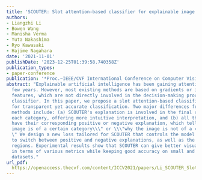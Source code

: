 ```yaml
---
title: 'SCOUTER: Slot attention-based classifier for explainable image recognition'
authors:
- Liangzhi Li
- Bowen Wang
- Manisha Verma
- Yuta Nakashima
- Ryo Kawasaki
- Hajime Nagahara
date: '2021-11-01'
publishDate: '2023-12-25T01:39:58.740358Z'
publication_types:
- paper-conference
publication: '*Proc.~IEEE/CVF International Conference on Computer Vision (ICCV)*'
abstract: "Explainable artificial intelligence has been gaining attention in the past
  few years. However, most existing methods are based on gradients or intermediate
  features, which are not directly involved in the decision-making process of the
  classifier. In this paper, we propose a slot attention-based classifier called SCOUTER
  for transparent yet accurate classification. Two major differences from other attention-based
  methods include: (a) SCOUTER's explanation is involved in the final confidence for
  each category, offering more intuitive interpretation, and (b) all the categories
  have their corresponding positive or negative explanation, which tells \\\"why the
  image is of a certain category\\\" or \\\"why the image is not of a certain category.\\\
  \" We design a new loss tailored for SCOUTER that controls the model's behavior
  to switch between positive and negative explanations, as well as the size of explanatory
  regions. Experimental results show that SCOUTER can give better visual explanations
  in terms of various metrics while keeping good accuracy on small and medium-sized
  datasets."
url_pdf: 
  https://openaccess.thecvf.com/content/ICCV2021/papers/Li_SCOUTER_Slot_Attention-Based_Classifier_for_Explainable_Image_Recognition_ICCV_2021_paper.pdf
---
```

